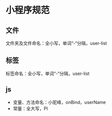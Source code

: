 # 小程序规范

## 文件

文件夹及文件命名：全小写，单词“-“分隔，user-list

## 标签

标签命名：全小写，单词“-“分隔，user-list

## js

- 变量、方法命名：小驼峰，onBind，userName
- 常量：全大写，PI
